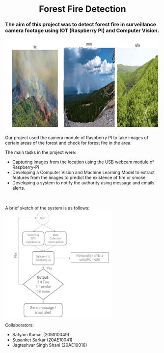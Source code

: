 <h1 align='center'> Forest Fire Detection </h3>
<h3> The aim of this project was to detect forest fire in surveillance camera footage using IOT (Raspberry PI) and Computer Vision.</h3>
<img src="https://github.com/SusanketSarkar/Forest-Fire-Detection-using-Raspberry-PI-and-Computer-Vision/blob/main/images/sample.png" align='center' height=300 width=1200>

<p>Our project used the camera module of Raspberry PI to take images of certain areas of the forest and check for forest fire in the area.</p>

The main tasks in the project were:<br>

- Capturing images from the location using the USB webcam module of Raspberry-Pi
- Developing a Computer Vision and Machine Learning Model to extract features from the images to predict the existence of fire or smoke.<br>
- Developing a system to notify the authority using message and emails alerts.
<br>
<br>
A brief sketch of the system is as follows:
<img src="https://github.com/SusanketSarkar/Forest-Fire-Detection-using-Raspberry-PI-and-Computer-Vision/blob/main/images/sketch.png" align='center' height=350 width=350>

Collaborators:
- Satyam Kumar (20MI10049) <br>
- Susanket Sarkar (20AE10041) <br>
- Jagteshvar Singh Shani (20AE10016) <br>


